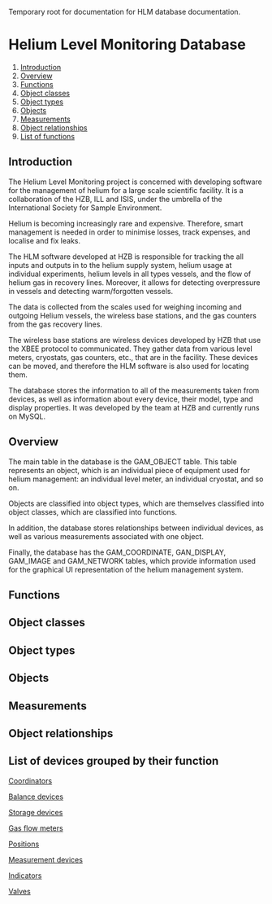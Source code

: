 Temporary root for documentation for HLM database documentation.

# Helium Level Monitoring Database

1. [Introduction](#introduction)
2. [Overview](#overview)
3. [Functions](#functions)
4. [Object classes](#object-classes)
5. [Object types](#object-types)
6. [Objects](#objects)
7. [Measurements](#measurements)
8. [Object relationships](#object-relationships)
9. [List of functions](#list-of-functions)

## Introduction

The Helium Level Monitoring project is concerned with developing software for the management of helium for a large scale scientific facility. It is a collaboration of the HZB, ILL and ISIS, under the umbrella of the International Society for Sample Environment.

Helium is becoming increasingly rare and expensive. Therefore, smart management is needed in order to minimise losses, track expenses, and localise and fix leaks. 

The HLM software developed at HZB is responsible for tracking the all inputs and outputs in to the helium supply system, helium usage at individual experiments, helium levels in all types vessels, and the flow of helium gas in recovery lines. Moreover, it allows for detecting overpressure in vessels and detecting warm/forgotten vessels.

The data is collected from the scales used for weighing incoming and outgoing Helium vessels, the wireless base stations, and the gas counters from the gas recovery lines.

The wireless base stations are wireless devices developed by HZB that use the XBEE protocol to communicated. They gather data from various level meters, cryostats, gas counters, etc., that are in the facility. These devices can be moved, and therefore the HLM software is also used for locating them.

The database stores the information to all of the measurements taken from devices, as well as information about every device, their model, type and display properties. It was developed by the team at HZB and currently runs on MySQL.

## Overview

The main table in the database is the GAM_OBJECT table. This table represents an object, which is an individual piece of equipment used for helium management: an individual level meter, an individual cryostat, and so on.

Objects are classified into object types, which are themselves classified into object classes, which are classified into functions.

In addition, the database stores relationships between individual devices, as well as various measurements associated with one object.

Finally, the database has the GAM_COORDINATE, GAN_DISPLAY, GAM_IMAGE and GAM_NETWORK tables, which provide information used for the graphical UI representation of the helium management system.

## Functions

## Object classes

## Object types

## Objects

## Measurements

## Object relationships

## List of devices grouped by their function

[Coordinators](Coordinators)

[Balance devices](Balance-devices)

[Storage devices](Storage-devices)

[Gas flow meters](Gas-flow-meters)

[Positions](Positions)

[Measurement devices](Measurement-Devices)

[Indicators](Indicators)

[Valves](Valves)